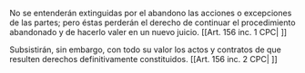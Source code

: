No se entenderán extinguidas por el abandono las acciones o excepciones de las partes; pero éstas perderán el derecho de continuar el procedimiento abandonado y de hacerlo valer en un nuevo juicio. [[Art. 156 inc. 1 CPC| ]]

Subsistirán, sin embargo, con todo su valor los actos y contratos de que resulten derechos definitivamente constituidos. [[Art. 156 inc. 2 CPC| ]]